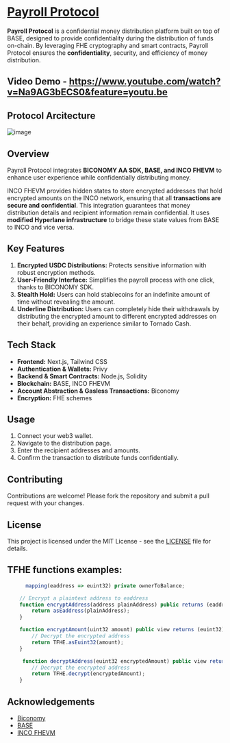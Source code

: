 
# [Payroll Protocol](https://t.me/payrollprotocolbot)

**Payroll Protocol** is a confidential money distribution platform built on top of BASE, designed to provide confidentiality during the distribution of funds on-chain. By leveraging FHE cryptography and smart contracts, Payroll Protocol ensures the **confidentiality**, security, and efficiency of money distribution.

## Video Demo - https://www.youtube.com/watch?v=Na9AG3bECS0&feature=youtu.be

## Protocol Arcitecture 
![image](https://github.com/TechieeGeeeks/PayRoll_Protocol/assets/99035115/f47981a2-395b-4c38-9f6b-47addb97732d)

## Overview

Payroll Protocol integrates **BICONOMY AA SDK, BASE, and INCO FHEVM** to enhance user experience while confidentially distributing money.

INCO FHEVM provides hidden states to store encrypted addresses that hold encrypted amounts on the INCO network, ensuring that all **transactions are secure and confidential**. This integration guarantees that money distribution details and recipient information remain confidential. It uses **modified Hyperlane infrastructure** to bridge these state values from BASE to INCO and vice versa.

## Key Features

1. **Encrypted USDC Distributions:** Protects sensitive information with robust encryption methods.
2. **User-Friendly Interface:** Simplifies the payroll process with one click, thanks to BICONOMY SDK.
3. **Stealth Hold:** Users can hold stablecoins for an indefinite amount of time without revealing the amount.
4. **Underline Distribution:** Users can completely hide their withdrawals by distributing the encrypted amount to different encrypted addresses on their behalf, providing an experience similar to Tornado Cash.

## Tech Stack

- **Frontend:** Next.js, Tailwind CSS
- **Authentication & Wallets:** Privy
- **Backend & Smart Contracts:** Node.js, Solidity
- **Blockchain:** BASE, INCO FHEVM
- **Account Abstraction & Gasless Transactions:** Biconomy
- **Encryption:** FHE schemes


## Usage

1. Connect your web3 wallet.
2. Navigate to the distribution page.
3. Enter the recipient addresses and amounts.
4. Confirm the transaction to distribute funds confidentially.

## Contributing

Contributions are welcome! Please fork the repository and submit a pull request with your changes.

## License

This project is licensed under the MIT License - see the [LICENSE](LICENSE) file for details.

## TFHE functions examples: 
```javascript
      mapping(eaddress => euint32) private ownerToBalance;

    // Encrypt a plaintext address to eaddress
    function encryptAddress(address plainAddress) public returns (eaddress) {
        return asEaddress(plainAddress);
    }

    function encryptAmount(uint32 amount) public view returns (euint32) {
        // Decrypt the encrypted address
        return TFHE.asEuint32(amount);
    }

     function decryptAddress(euint32 encryptedAmount) public view returns (uint32) {
        // Decrypt the encrypted address
        return TFHE.decrypt(encryptedAmount);
    }
```

## Acknowledgements

- [Biconomy](https://www.biconomy.io/)
- [BASE](https://base.org/)
- [INCO FHEVM](https://inco.org/)

